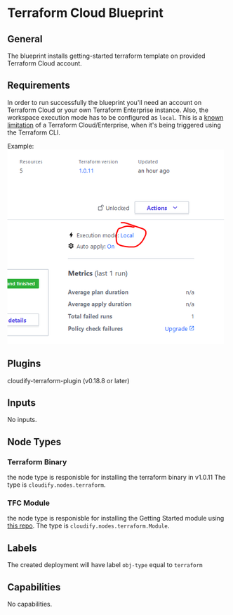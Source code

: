 # Terraform Cloud Blueprint

## General

The blueprint installs getting-started terraform template on provided Terraform Cloud account.

## Requirements

In order to run successfully the blueprint you'll need an account on Terraform Cloud or your 
own Terraform Enterprise instance. Also, the workspace execution mode has to be configured as 
`local`. This is a [known limitation](https://discuss.hashicorp.com/t/saving-a-generated-plan-is-currently-not-supported/2116) of a Terraform Cloud/Enterprise, when it's being triggered 
using the Terraform CLI.

Example:
![Workspace execution mode settings](execution_mode_local.png)

## Plugins

cloudify-terraform-plugin (v0.18.8 or later)

## Inputs

No inputs.

## Node Types

### Terraform Binary
the node type is responisble for installing the terraform binary in v1.0.11
The type is `cloudify.nodes.terraform`. 

### TFC Module
the node type is responisble for installing the Getting Started module using [this repo](https://github.com/hashicorp/tfc-getting-started).
The type is `cloudify.nodes.terraform.Module`.

## Labels

The created deployment will have label `obj-type` equal to `terraform`

## Capabilities

No capabilities.